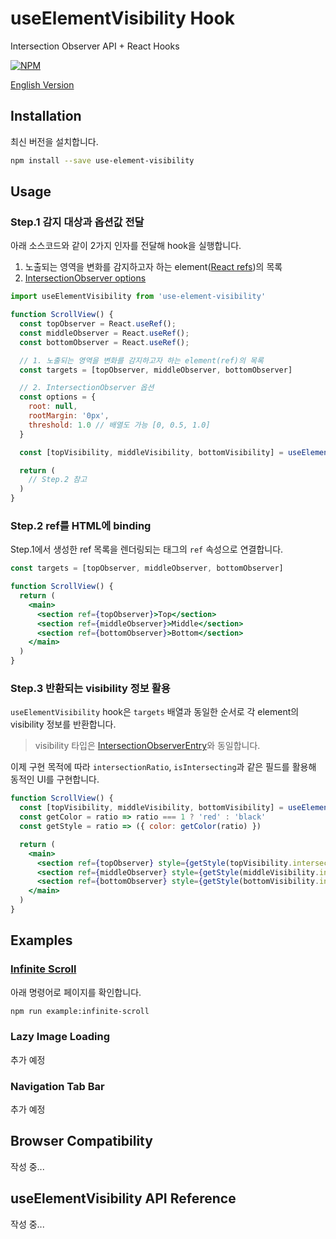 # useElementVisibility Hook
Intersection Observer API + React Hooks

[![NPM](https://img.shields.io/npm/v/use-element-visibility.svg)](https://www.npmjs.com/package/use-element-visibility)

[English Version](README.md)

## Installation

최신 버전을 설치합니다.

```sh
npm install --save use-element-visibility
```

## Usage

### Step.1 감지 대상과 옵션값 전달 

아래 소스코드와 같이 2가지 인자를 전달해 hook을 실행합니다.
1. 노출되는 영역을 변화를 감지하고자 하는 element([React refs](https://reactjs.org/docs/hooks-reference.html#useref))의 목록
2. [IntersectionObserver options](https://developer.mozilla.org/en-US/docs/Web/API/Intersection_Observer_API#Intersection_observer_options)

```jsx
import useElementVisibility from 'use-element-visibility'

function ScrollView() {
  const topObserver = React.useRef();
  const middleObserver = React.useRef();
  const bottomObserver = React.useRef();

  // 1. 노출되는 영역을 변화를 감지하고자 하는 element(ref)의 목록
  const targets = [topObserver, middleObserver, bottomObserver]

  // 2. IntersectionObserver 옵션
  const options = {
    root: null,
    rootMargin: '0px',
    threshold: 1.0 // 배열도 가능 [0, 0.5, 1.0]
  }

  const [topVisibility, middleVisibility, bottomVisibility] = useElementVisibility(targets, options)

  return (
    // Step.2 참고
  )
}
```

### Step.2 ref를 HTML에 binding

Step.1에서 생성한 ref 목록을 렌더링되는 태그의 `ref` 속성으로 연결합니다.

```jsx
const targets = [topObserver, middleObserver, bottomObserver]

function ScrollView() {
  return (
    <main>
      <section ref={topObserver}>Top</section>
      <section ref={middleObserver}>Middle</section>
      <section ref={bottomObserver}>Bottom</section>
    </main>
  )
}
```

### Step.3 반환되는 visibility 정보 활용

`useElementVisibility` hook은 `targets` 배열과 동일한 순서로 각 element의 visibility 정보를 반환합니다. 

> visibility 타입은 [IntersectionObserverEntry](https://developer.mozilla.org/en-US/docs/Web/API/IntersectionObserverEntry)와 동일합니다.

이제 구현 목적에 따라 `intersectionRatio`, `isIntersecting`과 같은 필드를 활용해 동적인 UI를 구현합니다.

```jsx
function ScrollView() {
  const [topVisibility, middleVisibility, bottomVisibility] = useElementVisibility(targets, options)
  const getColor = ratio => ratio === 1 ? 'red' : 'black'
  const getStyle = ratio => ({ color: getColor(ratio) })

  return (
    <main>
      <section ref={topObserver} style={getStyle(topVisibility.intersectionRatio)}>Top</section>
      <section ref={middleObserver} style={getStyle(middleVisibility.intersectionRatio)}>Middle</section>
      <section ref={bottomObserver} style={getStyle(bottomVisibility.intersectionRatio)}>Bottom</section>
    </main>
  )
}
```


## Examples

### [Infinite Scroll](/examples/infinite-scroll)

아래 명령어로 페이지를 확인합니다.
```sh
npm run example:infinite-scroll
```

### Lazy Image Loading

추가 예정

### Navigation Tab Bar

추가 예정


## Browser Compatibility

작성 중...

## useElementVisibility API Reference

작성 중...
